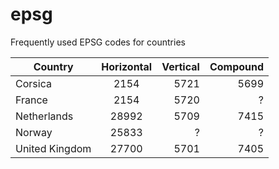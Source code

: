 # epsg

Frequently used EPSG codes for countries

| Country       | Horizontal    | Vertical | Compound |
| ------------- |:-------------:| --------:|----------:
| Corsica       | 2154          | 5721     | 5699     |
| France        | 2154          | 5720     | ?        |
| Netherlands   | 28992         | 5709     | 7415     |
| Norway        | 25833         |  ?       | ?        |
| United Kingdom| 27700         | 5701     | 7405     |
